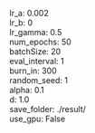 lr_a: 0.002  
lr_b: 0  
lr_gamma: 0.5  
num_epochs: 50  
batchSize: 20  
eval_interval: 1  
burn_in: 300  
random_seed: 1  
alpha: 0.1  
d: 1.0  
save_folder: ./result/  
use_gpu: False  
